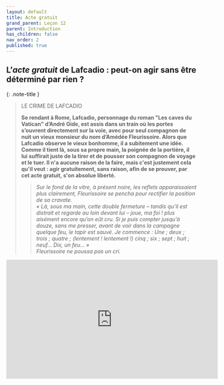 ```yaml
---
layout: default
title: Acte gratuit
grand_parent: Leçon 12
parent: Introduction
has_children: false
nav_order: 2
published: true
---
```

## L’*acte gratuit* de Lafcadio : peut-on agir sans être déterminé par rien ?

{: .note-title }
> LE CRIME DE LAFCADIO
>
> **Se rendant à Rome, Lafcadio, personnage du roman "Les caves du Vatican" d’André Gide, est assis dans un train où les portes s’ouvrent directement sur la voie, avec pour seul compagnon de nuit un vieux monsieur du nom d’Amédée Fleurissoire. Alors que Lafcadio observe le vieux bonhomme, il a subitement une idée. Comme il tient là, sous sa propre main, la poignée de la portière, il lui suffirait juste de la tirer et de pousser son compagnon de voyage et le tuer. Il n'a aucune raison de la faire, mais c'est justement cela qu'il veut : agir gratuitement, sans raison, afin de se prouver, par cet acte gratuit, s'on absolue liberté.**
>> *Sur le fond de la vitre, à présent noire, les reflets apparaissaient plus clairement, Fleurissoire se pencha pour rectifier la position de sa cravate.*  
>> *« Là, sous ma main, cette double fermeture – tandis qu’il est distrait et regarde au loin devant lui – joue, ma foi ! plus aisément encore qu’on eût cru. Si je puis compter jusqu’à douze, sans me presser, avant de voir dans la campagne quelque feu, le tapir est sauvé. Je commence : Une ; deux ; trois ; quatre ; (lentement ! lentement !) cinq ; six ; sept ; huit ; neuf… Dix, un feu… »*    
>> *Fleurissoire ne poussa pas un cri.*


<iframe width="560" height="315" src="https://www.youtube.com/embed/3Y-qquAfpVw?si=AOX8gHSKvMfFDkSa" title="YouTube video player" frameborder="0" allow="accelerometer; autoplay; clipboard-write; encrypted-media; gyroscope; picture-in-picture; web-share" referrerpolicy="strict-origin-when-cross-origin" allowfullscreen></iframe>